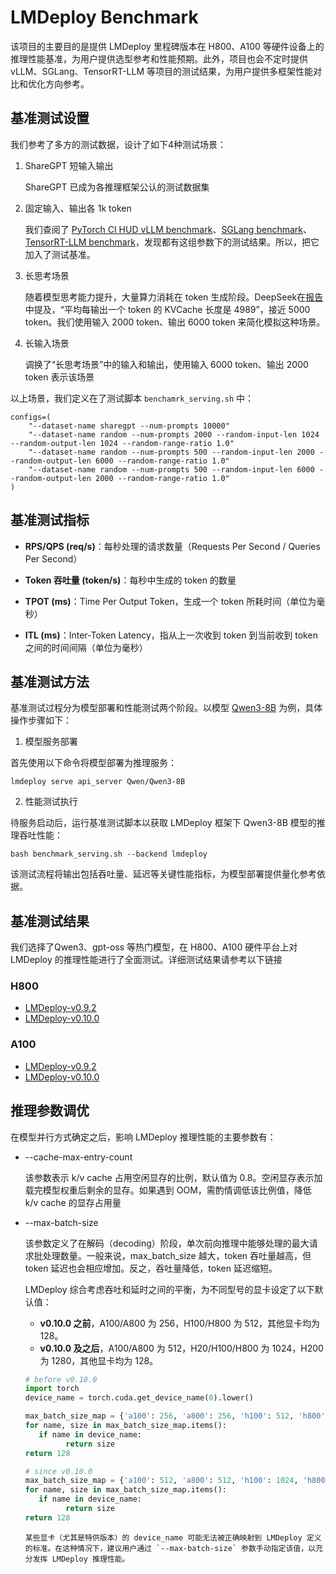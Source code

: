 # LMDeploy Benchmark

该项目的主要目的是提供 LMDeploy 里程碑版本在 H800、A100 等硬件设备上的推理性能基准，为用户提供选型参考和性能预期。此外，项目也会不定时提供 vLLM、SGLang、TensorRT-LLM 等项目的测试结果，为用户提供多框架性能对比和优化方向参考。

## 基准测试设置

我们参考了多方的测试数据，设计了如下4种测试场景：

1. ShareGPT 短输入输出

   ShareGPT 已成为各推理框架公认的测试数据集

2. 固定输入、输出各 1k token

   我们查阅了 [PyTorch CI HUD vLLM benchmark](https://hud.pytorch.org/benchmark/llms?repoName=vllm-project%2Fvllm)、[SGLang benchmark](https://github.com/sgl-project/sglang/blob/main/benchmark)、[TensorRT-LLM benchmark](https://github.com/NVIDIA/TensorRT-LLM/blob/main/docs/source/performance/perf-overview.md)，发现都有这组参数下的测试结果。所以，把它加入了测试基准。

3. 长思考场景

   随着模型思考能力提升，大量算力消耗在 token 生成阶段。DeepSeek在[报告](https://zhuanlan.zhihu.com/p/27181462601)中提及，“平均每输出一个 token 的 KVCache 长度是 4989”，接近 5000 token。我们使用输入 2000 token、输出 6000 token 来简化模拟这种场景。

4. 长输入场景

   调换了“长思考场景”中的输入和输出，使用输入 6000 token、输出 2000 token 表示该场景

以上场景，我们定义在了测试脚本 `benchamrk_serving.sh` 中：

```shell
configs=(
    "--dataset-name sharegpt --num-prompts 10000"
    "--dataset-name random --num-prompts 2000 --random-input-len 1024 --random-output-len 1024 --random-range-ratio 1.0"
    "--dataset-name random --num-prompts 500 --random-input-len 2000 --random-output-len 6000 --random-range-ratio 1.0"
    "--dataset-name random --num-prompts 500 --random-input-len 6000 --random-output-len 2000 --random-range-ratio 1.0"
)
```

## 基准测试指标

- **RPS/QPS (req/s)**：每秒处理的请求数量（Requests Per Second / Queries Per Second）

- **Token 吞吐量 (token/s)**：每秒中生成的 token 的数量

- **TPOT (ms)**：Time Per Output Token，生成一个 token 所耗时间（单位为毫秒）

- **ITL (ms)**：Inter-Token Latency，指从上一次收到 token 到当前收到 token 之间的时间间隔（单位为毫秒）

## 基准测试方法

基准测试过程分为模型部署和性能测试两个阶段。以模型 [Qwen3-8B](https://huggingface.co/Qwen/Qwen3-8B) 为例，具体操作步骤如下：

1. 模型服务部署

首先使用以下命令将模型部署为推理服务：

```shell
lmdeploy serve api_server Qwen/Qwen3-8B
```

2. 性能测试执行

待服务启动后，运行基准测试脚本以获取 LMDeploy 框架下 Qwen3-8B 模型的推理吞吐性能：

```shell
bash benchmark_serving.sh --backend lmdeploy
```

该测试流程将输出包括吞吐量、延迟等关键性能指标，为模型部署提供量化参考依据。

## 基准测试结果

我们选择了Qwen3、gpt-oss 等热门模型，在 H800、A100 硬件平台上对 LMDeploy 的推理性能进行了全面测试。详细测试结果请参考以下链接

### H800

- [LMDeploy-v0.9.2](./lmdeploy/H800_v0.9.2.md)
- [LMDeploy-v0.10.0](./lmdeploy/H800_v0.10.0.md)

### A100

- [LMDeploy-v0.9.2](./lmdeploy/A800_v0.9.2.md)
- [LMDeploy-v0.10.0](./lmdeploy/A100_v0.10.0.md)

## 推理参数调优

在模型并行方式确定之后，影响 LMDeploy 推理性能的主要参数有：

- --cache-max-entry-count

  该参数表示 k/v cache 占用空闲显存的比例，默认值为 0.8。空闲显存表示加载完模型权重后剩余的显存。如果遇到 OOM，需酌情调低该比例值，降低 k/v cache 的显存占用量

- --max-batch-size

  该参数定义了在解码（decoding）阶段，单次前向推理中能够处理的最大请求批处理数量。一般来说，max_batch_size 越大，token 吞吐量越高，但 token 延迟也会相应增加。反之，吞吐量降低，token 延迟缩短。

  LMDeploy 综合考虑吞吐和延时之间的平衡，为不同型号的显卡设定了以下默认值：

  - **v0.10.0 之前**，A100/A800 为 256，H100/H800 为 512，其他显卡均为 128。
  - **v0.10.0 及之后**，A100/A800 为 512，H20/H100/H800 为 1024，H200 为 1280，其他显卡均为 128。

  ```python
  # before v0.10.0
  import torch
  device_name = torch.cuda.get_device_name(0).lower()

  max_batch_size_map = {'a100': 256, 'a800': 256, 'h100': 512, 'h800': 512}
  for name, size in max_batch_size_map.items():
     if name in device_name:
           return size
  return 128

  # since v0.10.0
  max_batch_size_map = {'a100': 512, 'a800': 512, 'h100': 1024, 'h800': 1024, 'h200': 1280, 'h20': 1024}
  for name, size in max_batch_size_map.items():
     if name in device_name:
           return size
  return 128
  ```

  ```{note}
  某些显卡（尤其是特供版本）的 device_name 可能无法被正确映射到 LMDeploy 定义的标准。在这种情况下，建议用户通过 `--max-batch-size` 参数手动指定该值，以充分发挥 LMDeploy 推理性能。
  ```

